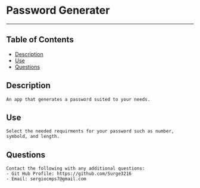 # Password Generater
---
## Table of Contents
* [Description](#description)
* [Use](#use)
* [Questions](#questions)
## Description
    An app that generates a password suited to your needs.
    
## Use
    Select the needed requirments for your password such as number, symbold, and length.
    
## Questions
    Contact the following with any additional questions:
    - Git Hub Profile: https://github.com/Surge3216
    - Email: sergiocmps7@gmail.com